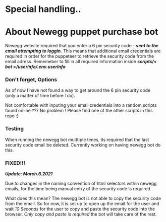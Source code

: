 # Special handling..
# About Newegg puppet purchase bot

Newegg website required that you enter a 6 pin security code - ***sent to the email attempting to loggin.*** 
This means that additional email credentials are required in order for the puppeteer to retrieve the security code from the email adress.
Rememeber to fill in all required information inside _**scripts/< bot >/userInfo/.env.userInfo**_ 

### Don't forget, Options

As of now I have not found a way to get around the 6 pin security code (only a matter of time before I do).

Not comfortable with inputing your email credentials into a random scripts found online ??? No problem ! Please find one of the other scripts in this repo :)

### Testing

When running the newegg bot multtiple times, its required that the last security code email be deleted. Currently working on having newegg bot do this. 

### FIXED!!!
***Update: March.6.2021*** 

Due to changes in the naming convention of html selectors within newegg emails, for the time being manual entry of the security code is required. 

What does this mean? The newegg bot is not able to copy the security code from the email. So for now, it is set up to open up the email for the user and wait _10 Seconds_ for the user to copy and paste the security code into the browser. _Only copy and paste is required_ the bot will take care of the rest. 
